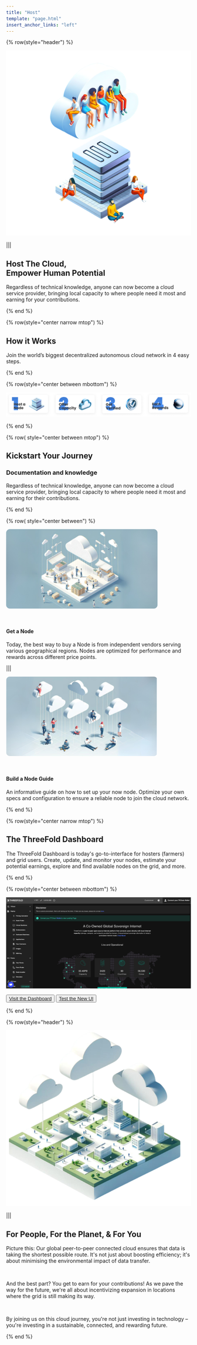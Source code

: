 ```yaml
---
title: "Host"
template: "page.html"
insert_anchor_links: "left"
---
```


<!-- section 1 (be the Internet) -->

<!-- <div class="text-gray-900 bg-cover bg-no-repeat">
    <div class="h-full">
      <div class="flex flex-col items-center md:flex-row">
       <div class="w-full md:w-1/2">
          <div class="block">
            <img
                src="expand_geometric_header.png" class="w-full h-full"/>
          </div>
        </div>
        <div class="flex flex-col items-start justify-center w-full lg:py-24 py-6 md:w-1/2">
          <div class="flex flex-col items-start justify-center p-6">
            <h2>Be the <strong>Internet</strong></h2>
            <p>By connecting a modern computer at your home or office to the ThreeFold Grid, you can provide Internet capacity to communities and builders, and be rewarded for doing this. Support a decentralized future. Take part in shaping a new Internet era governed by all of us.</p>
            <button class="mx-0"><a target="_blank" href="https://manual.grid.tf/TF_Farmer_Guide/tf_farmer_guide_readme.html">Get Started</a></button>
          </div>
        </div>
      </div>
    </div>
  </div> -->


<div class="container mx-auto">

{% row(style="header") %}

![Image](header_host.png#mx-auto)

|||

## **Host The Cloud,<br>Empower Human Potential**

Regardless of technical knowledge, anyone can now become a cloud service provider, bringing local capacity to where people need it most and earning for your contributions.

{% end %}

<!-- section 3 -->

{% row(style="center narrow mtop") %}

## How it Works

Join the world’s biggest decentralized autonomous cloud network in 4 easy steps.

{% end %}

{% row(style="center between mbottom") %}

![Image](how_it_works.png#mx-auto)

{% end %}

{% row( style="center between mtop") %}

## **Kickstart Your Journey**

### Documentation and knowledge

Regardless of technical knowledge, anyone can now become a cloud service provider, bringing local capacity to where people need it most and earning for their contributions.

{% end %}

{% row( style="center between") %}

[![Image](get_a_node.png#mx-auto)](https://marketplace.3node.global/)

<br>

#### **Get a Node**

Today, the best way to buy a Node is from independent vendors serving various geographical regions. Nodes are optimized for performance and rewards across different price points.

|||

[![Image](build_a_node.png#mx-auto)](https://manual.grid.tf/farmers/3node_building/3node_building.html)

<br>

#### **Build a Node Guide**

An informative guide on how to set up your now node. Optimize your own specs and configuration to ensure a reliable node to join the cloud network.

{% end %}

{% row(style="center narrow mtop") %}

## The ThreeFold Dashboard

The ThreeFold Dashboard is today's go-to-interface for hosters (farmers) and grid users. Create, update, and monitor your nodes, estimate your potential earnings, explore and find available nodes on the grid, and more.

{% end %}

{% row(style="center between mbottom") %}

![Image](tf_dashboard.png#mx-auto)

<button>[Visit the Dashboard](https://dashboard.grid.tf/)</button>
<button>[Test the New UI](https://next.dashboard.grid.tf/)</button>

{% end %}

{% row(style="header") %}

![Image](people_planet_you.png#mx-auto)

|||

## **For People, For the Planet, & For You**

Picture this: Our global peer-to-peer connected cloud ensures that data is taking the shortest possible route.  It's not just about boosting efficiency; it's about minimising the environmental impact of data transfer.

<br>

And the best part? You get to earn for your contributions! As we pave the way for the future, we're all about incentivizing expansion in locations where the grid is still making its way.

<br>

By joining us on this cloud journey, you're not just investing in technology – you're investing in a sustainable, connected, and rewarding future.

{% end %}

</div>